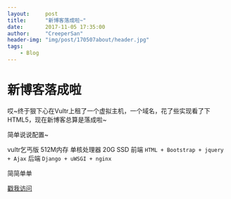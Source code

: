 ```yaml
---
layout:     post
title:      "新博客落成啦~"
date:       2017-11-05 17:35:00
author:     "CreeperSan"
header-img: "img/post/170507about/header.jpg"
tags:
    - Blog
---
```


# 新博客落成啦
哎\~终于狠下心在Vultr上租了一个虚拟主机，一个域名，花了些实现看了下HTML5，现在新博客总算是落成啦~

简单说说配置~

vultr乞丐版 512M内存 单核处理器 20G SSD
前端 `HTML + Bootstrap + jquery + Ajax`
后端 `Django + uWSGI + nginx`

简简单单

[戳我访问](http://www.creepersan.com)

